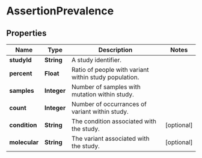 # AssertionPrevalence

## Properties
Name | Type | Description | Notes
------------ | ------------- | ------------- | -------------
**studyId** | **String** | A study identifier. | 
**percent** | **Float** | Ratio of people with variant within study population. | 
**samples** | **Integer** | Number of samples with mutation within study. | 
**count** | **Integer** | Number of occurrances of variant within study. | 
**condition** | **String** | The condition associated with the study. |  [optional]
**molecular** | **String** | The variant associated with the study. |  [optional]
